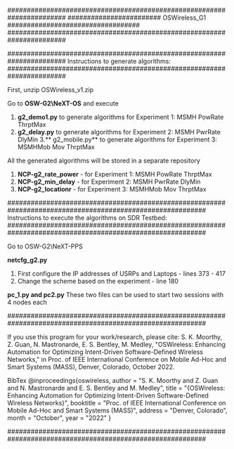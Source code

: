 #######################################################################
######################## OSWireless_G1 ##################################
#######################################################################

#######################################################################
Instructions to generate algorithms:
#######################################################################

First, unzip OSWireless_v1.zip

Go to **OSW-G2\NeXT-OS** and execute 

1. **g2_demo1.py** to generate algorithms for Experiment 1: MSMH PowRate ThrptMax
2. **g2_delay.py** to generate algorithms for Experiment 2: MSMH PwrRate DlyMin
3.** g2_mobile.py** to generate algorithms for Experiment 3: MSMHMob Mov ThrptMax

All the generated algorithms will be stored in a separate repository

1. **NCP-g2_rate_power** - for Experiment 1: MSMH PowRate ThrptMax
2. **NCP-g2_min_delay** - for Experiment 2: MSMH PwrRate DlyMin
3. **NCP-g2_locationr** - for Experiment 3: MSMHMob Mov ThrptMax
   
###########################################################################################################
Instructions to execute the algorithms on SDR Testbed:
###########################################################################################################

Go to OSW-G2\NeXT-PPS

**netcfg_g2.py**
1. First configure the IP addresses of USRPs and Laptops - lines 373 - 417
2. Change the scheme based on the experiment - line 180

**pc_1.py and pc2.py**
These two files can be used to start two sessions with 4 nodes each

###########################################################################################################

If you use this program for your work/research, please cite:
S. K. Moorthy, Z. Guan, N. Mastronarde, E. S. Bentley, M. Medley, "OSWireless: Enhancing Automation for Optimizing Intent-Driven Software-Defined Wireless Networks," in Proc. of IEEE International Conference on Mobile Ad-Hoc and Smart Systems (MASS), Denver, Colorado, October 2022. 

BibTex 
@inproceedings{oswireless,
author = "S. K. Moorthy and Z. Guan and N. Mastronarde and E. S. Bentley and M. Medley",
title = "{OSWireless: Enhancing Automation for Optimizing Intent-Driven Software-Defined Wireless Networks}",
booktitle = "Proc. of IEEE International Conference on Mobile Ad-Hoc and Smart Systems (MASS)",
address = "Denver, Colorado",
month = "October",
year = "2022"
}

###########################################################################################################
